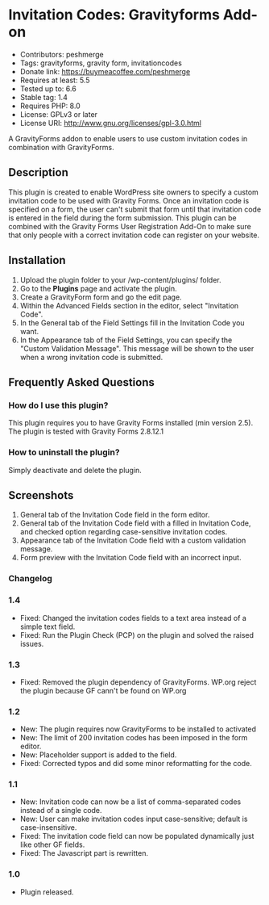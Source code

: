 # Invitation Codes: Gravityforms Add-on

- Contributors: peshmerge
- Tags: gravityforms, gravity form, invitationcodes
- Donate link: https://buymeacoffee.com/peshmerge
- Requires at least: 5.5
- Tested up to: 6.6
- Stable tag: 1.4
- Requires PHP: 8.0
- License: GPLv3 or later
- License URI: http://www.gnu.org/licenses/gpl-3.0.html

A GravityForms addon to enable users to use custom invitation codes in combination with GravityForms. 

## Description

This plugin is created to enable WordPress site owners to specify a custom invitation code to be used with Gravity Forms.
Once an invitation code is specified on a form, the user can't submit that form until that invitation code is entered in
the field during the form submission. This plugin can be combined with the Gravity Forms User Registration Add-On to make
sure that only people with a correct invitation code can register on your website. 

## Installation

1. Upload the plugin folder to your /wp-content/plugins/ folder.
2. Go to the **Plugins** page and activate the plugin.
3. Create a GravityForm form and go the edit page.
4. Within the Advanced Fields section in the editor, select "Invitation Code".
5. In the General tab of the Field Settings fill in the Invitation Code you want.
6. In the Appearance tab of the Field Settings, you can specify the "Custom Validation Message". This message will be 
shown to the user when a wrong invitation code is submitted.

## Frequently Asked Questions

### How do I use this plugin?

This plugin requires you to have Gravity Forms installed (min version 2.5).
The plugin is tested with Gravity Forms 2.8.12.1

### How to uninstall the plugin?

Simply deactivate and delete the plugin.

## Screenshots
1. General tab of the Invitation Code field in the form editor.
2. General tab of the Invitation Code field with a filled in Invitation Code, and checked option regarding case-sensitive 
invitation codes.
3. Appearance tab of the Invitation Code field with a custom validation message.
4. Form preview with the Invitation Code field with an incorrect input.

### Changelog

### 1.4
* Fixed: 	Changed the invitation codes fields to a text area instead of a simple text field.
* Fixed: 	Run the Plugin Check (PCP) on the plugin and solved the raised issues.



### 1.3 
* Fixed: 	Removed the plugin dependency of GravityForms. WP.org reject the plugin because GF cann't be found on WP.org

### 1.2
* New:      The plugin requires now GravityForms to be installed to activated
* New:      The limit of 200 invitation codes has been imposed in the form editor.
* New:      Placeholder support is added to the field.
* Fixed:    Corrected typos and did some minor reformatting for the code.

### 1.1
* New:      Invitation code can now be a list of comma-separated codes instead of a single code.
* New:      User can make invitation codes input case-sensitive; default is case-insensitive.
* Fixed:    The invitation code field can now be populated dynamically just like other GF fields.
* Fixed:    The Javascript part is rewritten.

### 1.0
* Plugin released.
